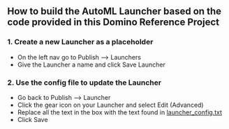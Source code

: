 ## How to build the AutoML Launcher based on the code provided in this Domino Reference Project


### 1. Create a new Launcher as a placeholder

* On the left nav go to Publish --> Launchers
* Give the Launcher a name and click Save Launcher

### 2. Use the config file to update the Launcher

* Go back to Publish --> Launcher
* Click the gear icon on your Launcher and select Edit (Advanced)
* Replace all the text in the box with the text found in [launcher_config.txt](code/launcher_config.txt)
* Click Save